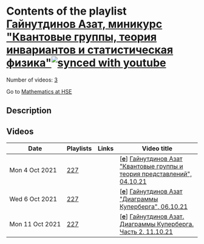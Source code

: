 # Contents of the playlist [Гайнутдинов Азат, миникурс  "Квантовые группы, теория инвариантов и статистическая физика"](https://www.youtube.com/playlist?list=PLq3E5oubNNoAsMjpbKpDZ5kl_tYi6k1d3)[![synced with youtube](https://img.shields.io/github/last-commit/mathphysschool/mathphysschool.github.io/autoupdate1?label=synced%20with%20youtube)](#)

Number of videos: [3](#videos)

Go to [Mathematics at HSE](../README.md)

## Description



## Videos

|Date|Playlists|Links|Video title|
|---|---|---|---|
| Mon&nbsp;4&nbsp;Oct&nbsp;2021 | [227](../playlists/227 "Гайнутдинов Азат, миникурс  &#34;Квантовые группы, теория инвариантов и статистическая физика&#34;") |  | [[**e**](https://studio.youtube.com/video/o_HscRLmlzw/edit "Edit")] [Гайнутдинов Азат  &#34;Квантовые группы и теория представлений&#34;, 04.10.21](https://www.youtube.com/watch?v=o_HscRLmlzw&list=PLq3E5oubNNoAsMjpbKpDZ5kl_tYi6k1d3 "1-я лекция миникурса Азата Гайнутдинова (CNRS) &#34;Квантовые группы, теория инвариантов и статистическая физика&#34;") |
| Wed&nbsp;6&nbsp;Oct&nbsp;2021 | [227](../playlists/227 "Гайнутдинов Азат, миникурс  &#34;Квантовые группы, теория инвариантов и статистическая физика&#34;") |  | [[**e**](https://studio.youtube.com/video/waZN13rLFmc/edit "Edit")] [Гайнутдинов Азат &#34;Диаграммы Куперберга&#34;, 06.10.21](https://www.youtube.com/watch?v=waZN13rLFmc&list=PLq3E5oubNNoAsMjpbKpDZ5kl_tYi6k1d3 "2-я лекция миникурса Азата Гайнутдинова (CNRS) &#34;Квантовые группы, теория инвариантов и статистическая физика&#34;") |
| Mon&nbsp;11&nbsp;Oct&nbsp;2021 | [227](../playlists/227 "Гайнутдинов Азат, миникурс  &#34;Квантовые группы, теория инвариантов и статистическая физика&#34;") |  | [[**e**](https://studio.youtube.com/video/EvivxdQrd0s/edit "Edit")] [Гайнутдинов Азат. Диаграммы Куперберга. Часть 2. 11.10.21](https://www.youtube.com/watch?v=EvivxdQrd0s&list=PLq3E5oubNNoAsMjpbKpDZ5kl_tYi6k1d3 "3-я лекция миникурса Азата Гайнутдинова (CNRS) &#34;Квантовые группы, теория инвариантов и статистическая физика&#34;") |
